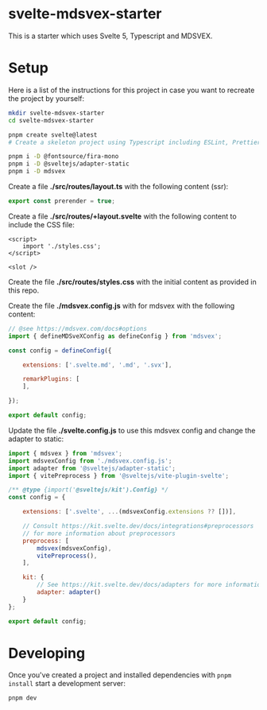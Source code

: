# svelte-mdsvex-starter

This is a starter which uses Svelte 5, Typescript and MDSVEX.


# Setup

Here is a list of the instructions for this project in case you want to recreate the project by yourself:

```bash
mkdir svelte-mdsvex-starter
cd svelte-mdsvex-starter

pnpm create svelte@latest
# Create a skeleton project using Typescript including ESLint, Prettier

pnpm i -D @fontsource/fira-mono
pnpm i -D @sveltejs/adapter-static
pnpm i -D mdsvex
```

Create a file __./src/routes/layout.ts__ with the following content (ssr):

```typescript
export const prerender = true;
```

Create a file __./src/routes/+layout.svelte__ with the following content to include the CSS file:

```svelte
<script>
    import './styles.css';
</script>

<slot />
```

Create the file __./src/routes/styles.css__ with the initial content as provided in this repo.

Create the file __./mdsvex.config.js__ with for mdsvex with the following content:

```javascript
// @see https://mdsvex.com/docs#options
import { defineMDSveXConfig as defineConfig } from 'mdsvex';

const config = defineConfig({

    extensions: ['.svelte.md', '.md', '.svx'],

    remarkPlugins: [
    ],

});

export default config;
```

Update the file __./svelte.config.js__ to use this mdsvex config and change the adapter to static:

```javascript
import { mdsvex } from 'mdsvex';
import mdsvexConfig from './mdsvex.config.js';
import adapter from '@sveltejs/adapter-static';
import { vitePreprocess } from '@sveltejs/vite-plugin-svelte';

/** @type {import('@sveltejs/kit').Config} */
const config = {

    extensions: ['.svelte', ...(mdsvexConfig.extensions ?? [])],

    // Consult https://kit.svelte.dev/docs/integrations#preprocessors
    // for more information about preprocessors
    preprocess: [
        mdsvex(mdsvexConfig),
        vitePreprocess(),
    ],

    kit: {
        // See https://kit.svelte.dev/docs/adapters for more information about adapters.
        adapter: adapter()
    }
};

export default config;
```


# Developing

Once you've created a project and installed dependencies with `pnpm install` start a development server:

```bash
pnpm dev
```
